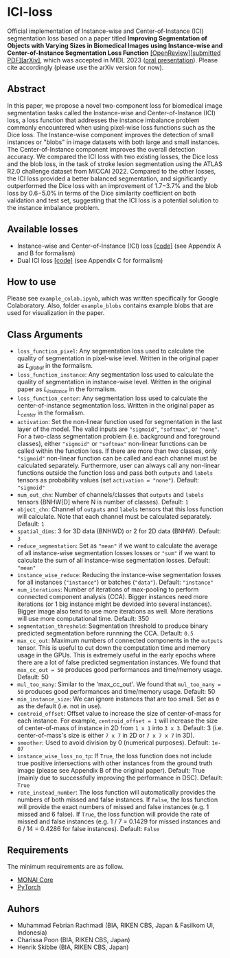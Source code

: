 # ICI-loss
Official implementation of Instance-wise and Center-of-Instance (ICI) segmentation loss based on a paper titled **Improving Segmentation of Objects with Varying Sizes in Biomedical Images using Instance-wise and Center-of-Instance Segmentation Loss Function** [[OpenReview]](https://openreview.net/forum?id=8o83y0_YtE&referrer=%5BAuthor%20Console%5D%28/group?id=MIDL.io/2023/Conference/Authors#your-submissions%29)[[submitted PDF]](https://openreview.net/pdf?id=8o83y0_YtE)[[arXiv]](https://arxiv.org/abs/2304.06229), which was accepted in MIDL 2023 ([oral presentation](https://openreview.net/group?id=MIDL.io/2023/Conference)). Please cite accordingly (please use the arXiv version for now).

## Abstract
In this paper, we propose a novel two-component loss for biomedical image segmentation tasks called the Instance-wise and Center-of-Instance (ICI) loss, a loss function that addresses the instance imbalance problem commonly encountered when using pixel-wise loss functions such as the Dice loss. The Instance-wise component improves the detection of small instances or "blobs" in image datasets with both large and small instances. The Center-of-Instance component improves the overall detection accuracy. We compared the ICI loss with two existing losses, the Dice loss and the blob loss, in the task of stroke lesion segmentation using the ATLAS R2.0 challenge dataset from MICCAI 2022. Compared to the other losses, the ICI loss provided a better balanced segmentation, and significantly outperformed the Dice loss with an improvement of 1.7−3.7% and the blob loss by 0.6−5.0% in terms of the Dice similarity coefficient on both validation and test set, suggesting that the ICI loss is a potential solution to the instance imbalance problem.

## Available losses

 - Instance-wise and Center-of-Instance (ICI) loss [[code]](https://github.com/BrainImageAnalysis/ICI-loss/blob/main/losses/ICI_loss.py) (see Appendix A and B for formalism)
 - Dual ICI loss [[code]](https://github.com/BrainImageAnalysis/ICI-loss/blob/main/losses/dICI_loss.py) (see Appendix C for formalism)

## How to use
Please see `example_colab.ipynb`, which was written specifically for Google Colaboratory. Also, folder `example_blobs` contains example blobs that are used for visualization in the paper.

## Class Arguments

 - `loss_function_pixel`: Any segmentation loss used to calculate the quality of segmentation in pixel-wise level. Written in the original paper as $L_{global}$ in the formalism.
 - `loss_function_instance`: Any segmentation loss used to calculate the quality of segmentation in instance-wise level. Written in the original paper as $L_{instance}$ in the formalism.
 - `loss_function_center`: Any segmentation loss used to calculate the center-of-instance segmentation loss. Written in the original paper as $L_{center}$ in the formalism.
 - `activation`: Set the non-linear function used for segmentation in the last layer of the model. The valid inputs are `"sigmoid"`, `"softmax"`, or `"none"`.  For a two-class segmentation problem (i.e. background and foreground classes), either `"sigmoid"` or `"softmax"` non-linear functions can be called within the function loss. If there are more than two classes, only `"sigmoid"` non-linear function can be called and each channel must be calculated separately. Furthermore, user can always call any non-linear functions outside the function loss and pass both `outputs` and `labels` tensors as probability values (set `activation = "none"`). Default: `"sigmoid"`
 - `num_out_chn`: Number of channels/classes that `outputs` and `labels` tensors (BNHW[D] where N is number of classes). Default: `1`
 - `object_chn`: Channel of `outputs` and `labels` tensors that this loss function will calculate. Note that each channel must be calculated separately. Default: `1`
 - `spatial_dims`: 3 for 3D data (BNHWD) or 2 for 2D data (BNHW). Default: `3`
 - `reduce_segmentation`: Set as `"mean"` if we want to calculate the average of all instance-wise segmentation losses losses or `"sum"` if we want to calculate the sum of all instance-wise segmentation losses. Default: `"mean"`
 - `instance_wise_reduce`: Reducing the instance-wise segmentation losses for all instances (`"instance"`) or batches (`"data"`). Default: `"instance"`
 - `num_iterations`: Number of iterations of max-pooling to perform connected component analysis (CCA). Bigger instances need more iterations (or 1 big instance might be devided into several instances). Bigger image also tend to use more iterations as well. More iterations will use more computational time. Default: 350
 - `segmentation_threshold`: Segmentation threshold to produce binary predicted segmentation before runnning the CCA. Default: `0.5`
 - `max_cc_out`: Maximum numbers of connected components in the `outputs` tensor. This is useful to cut down the computation time and memory usage in the GPUs. This is extremely useful in the early epochs where there are a lot of false predicted segmentation instances. We found that `max_cc_out = 50` produces good performances and time/memory usage. Default: 50
 - `mul_too_many`: Similar to the 'max_cc_out'. We found that `mul_too_many = 50` produces good performances and time/memory usage. Default: 50
 - `min_instance_size`: We can ignore instances that are too small. Set as `0` as the default (i.e. not in use).
 - `centroid_offset`: Offset value to increase the size of center-of-mass for each instance. For example, `centroid_offset = 1` will increase the size of center-of-mass of instance in 2D from `1 x 1` into `3 x 3`. Default: 3 (i.e. center-of-mass's size is either `7 x 7` in 2D or `7 x 7 x 7` in 3D).
 - `smoother`: Used to avoid division by 0 (numerical purposes). Default: `1e-07`
 - `instance_wise_loss_no_tp`: If `True`, the loss function does not include true positive intersections with other instances from the ground truth image (please see Appendix B of the original paper). Default: True (mainly due to successfully improving the performance in DSC). Default: `True`
 - `rate_instead_number`: The loss function will automatically provides the numbers of both missed and false instances. If `False`, the loss function will provide the exact numbers of missed and false instances (e.g. 1 missed and 6 false). If `True`, the loss function will provide the rate of missed and false instances (e.g. 1 / 7 = 0.1429 for missed instances and 6 / 14 = 0.4286 for false instances). Default: `False`

## Requirements
The minimum requirements are as follow.
 - [MONAI Core](https://monai.io/core.html)
 - [PyTorch](https://pytorch.org/)
  
## Auhors

 - Muhammad Febrian Rachmadi (BIA, RIKEN CBS, Japan & Fasilkom UI, Indonesia)
 - Charissa Poon (BIA, RIKEN CBS, Japan)
 - Henrik Skibbe (BIA, RIKEN CBS, Japan)

